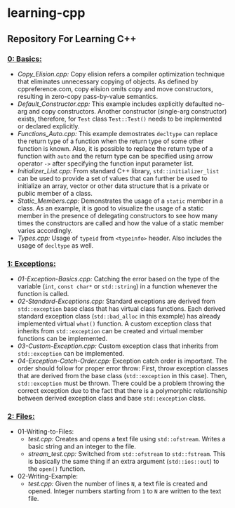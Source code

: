 # learning-cpp

## __Repository For Learning C++__

### __<ins>0: Basics:</ins>__
* _Copy\_Elision.cpp:_ Copy elision refers a compiler optimization technique that eliminates unnecessary copying of objects. As defined by cppreference.com, copy elision omits copy and move constructors, resulting in zero-copy pass-by-value semantics.
* _Default\_Constructor.cpp:_ This example includes explicitly defaulted no-arg and copy constructors. Another constructor (single-arg constructor) exists, therefore, for `Test` class `Test::Test()` needs to be implemented or declared explicitly.
* _Functions\_Auto.cpp:_ This example demostrates `decltype` can replace the return type of a function when the return type of some other function is known. Also, it is possible to replace the return type of a function with `auto` and the return type can be specified using arrow operator `->` after specifying the function input parameter list.
* _Initializer\_List.cpp:_ From standard C++ library, `std::initializer_list` can be used to provide a set of values that can further be used to initialize an array, vector or other data structure that is a private or public member of a class.
* _Static\_Members.cpp:_ Demonstrates the usage of a `static` member in a class. As an example, it is good to visualize the usage of a static member in the presence of delegating constructors to see how many times the constructors are called and how the value of a static member varies accordingly.
* _Types.cpp:_ Usage of `typeid` from `<typeinfo>` header. Also includes the usage of `decltype` as well.

### __<ins>1: Exceptions:</ins>__
* _01-Exception-Basics.cpp:_ Catching the error based on the type of the variable (`int`, `const char*` or `std::string`) in a function whenever the function is called.
* _02-Standard-Exceptions.cpp:_ Standard exceptions are derived from `std::exception` base class that has virtual class functions. Each derived standard exception class (`std::bad_alloc` in this example) has already implemented virtual `what()` function. A custom exception class that inherits from `std::exception` can be created and virtual member functions can be implemented.
* _03-Custom-Exception.cpp:_ Custom exception class that inherits from `std::exception` can be implemented.
* _04-Exception-Catch-Order.cpp:_ Exception catch order is important. The order should follow for proper error throw: First, throw exception classes that are derived from the base class (`std::exception` in this case). Then, `std::exception` must be thrown. There could be a problem throwing the correct exception due to the fact that there is a polymorphic relationship between derived exception class and base `std::exception` class.

### __<ins>2: Files:</ins>__
* 01-Writing-to-Files:
    * _test.cpp:_ Creates and opens a text file using `std::ofstream`. Writes a basic string and an integer to the file.
    * _stream\_test.cpp:_ Switched from `std::ofstream` to `std::fstream`. This is basically the same thing if an extra argument (`std::ios::out`) to the `open()` function.
* 02-Writing-Example:
    * _test.cpp:_ Given the number of lines `N`, a text file is created and opened. Integer numbers starting from `1` to `N` are written to the text file.
